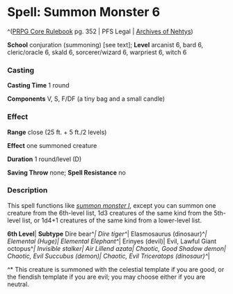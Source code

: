 # Spell: Summon Monster 6

^([PRPG Core Rulebook][ss-summon-monster-6] pg. 352 | PFS Legal | [Archives of Nehtys][sn-summon-monster-6])

**School** conjuration (summoning) [see text]; **Level** arcanist 6, bard 6, cleric/oracle 6, skald 6, sorcerer/wizard 6, warpriest 6, witch 6

### Casting

**Casting Time** 1 round

**Components** V, S, F/DF (a tiny bag and a small candle)

### Effect

**Range** close (25 ft. + 5 ft./2 levels)

**Effect** one summoned creature

**Duration** 1 round/level (D)

**Saving Throw** none; **Spell Resistance** no

### Description

This spell functions like _[summon monster I]_, except you can summon one creature from the 6th-level list, 1d3 creatures of the same kind from the 5th-level list, or 1d4+1 creatures of the same kind from a lower-level list.

**6th Level**| **Subtype**
Dire bear^*| &#009;
Dire tiger^*| &#009;
Elasmosaurus (dinosaur)^*| &#009;
Elemental (Huge)| Elemental
Elephant^*| &#009;
Erinyes (devil)| Evil, Lawful
Giant octopus^*| &#009;
Invisible stalker| Air
Lillend azata| Chaotic, Good
Shadow demon| Chaotic, Evil
Succubus (demon)| Chaotic, Evil
Triceratops (dinosaur)^*| &#009;

^* This creature is summoned with the celestial template if you are good, or the fiendish template if you are evil; you may choose either if you are neutral.

[ss-summon-monster-6]: http://paizo.com/pathfinderRPG/v57
[sn-summon-monster-6]: http://www.archivesofnethys.com/SpellDisplay.aspx?ItemName=Summon%20Monster%206
[summon monster I]: http://www.archivesofnethys.com/SpellDisplay.aspx?ItemName=Summon%20Monster%201